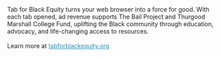 <div>Tab for Black Equity turns your web browser into a force for good. With each tab opened, ad revenue supports The Bail Project and Thurgood Marshall College Fund, uplifting the Black community through education, advocacy, and life-changing access to resources.</div><br>Learn more at <a href="http://tabforblackequity.org"><span style="color:#2690b3;text-decoration:underline;">tabforblackequity.org</span></a></div>
